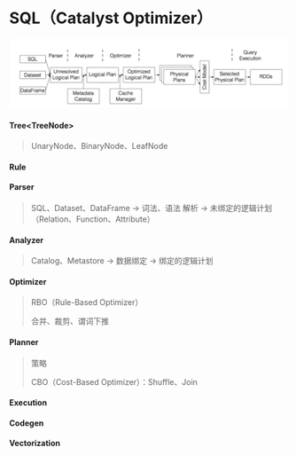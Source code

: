 # SQL（Catalyst Optimizer）



![Catalyst](.gitbook/assets/catalyst.png)

#### Tree&lt;TreeNode&gt; 

> UnaryNode、BinaryNode、LeafNode

#### Rule

#### Parser

> SQL、Dataset、DataFrame -&gt; 词法、语法 解析 -&gt; 未绑定的逻辑计划（Relation、Function、Attribute）

#### Analyzer

> Catalog、Metastore -&gt; 数据绑定 -&gt; 绑定的逻辑计划

#### Optimizer

> RBO（Rule-Based Optimizer）
>
> 合并、裁剪、谓词下推

#### Planner

> 策略
>
> CBO（Cost-Based Optimizer）：Shuffle、Join

#### Execution

>

#### Codegen

>

#### Vectorization

>



